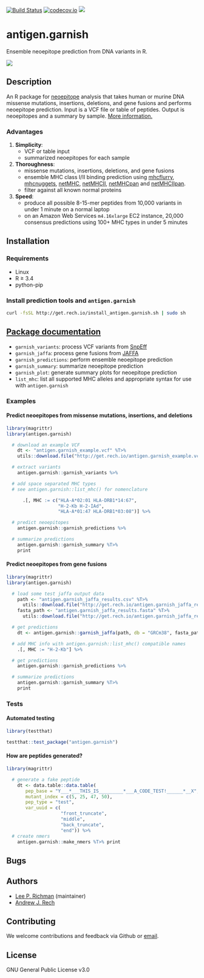 [![Build Status](https://travis-ci.org/andrewrech/antigen.garnish.svg?branch=master)](https://travis-ci.org/andrewrech/antigen.garnish) [![codecov.io](https://codecov.io/github/andrewrech/antigen.garnish/coverage.svg?branch=master)](https://codecov.io/github/andrewrech/antigen.garnish?branch=master) ![](https://img.shields.io/badge/version-0.0.4-blue.svg)



# antigen.garnish

Ensemble neoepitope prediction from DNA variants in R.

![](http://get.rech.io/antigen.garnish_flowchart.svg)

## Description

An R package for [neoepitope](http://science.sciencemag.org/content/348/6230/69) analysis that takes human or murine DNA missense mutations, insertions, deletions, and gene fusions and performs neoepitope prediction. Input is a VCF file or table of peptides. Output is neoepitopes and a summary by sample. [More information.](http://antigen-garnish-presentation.s3-website-us-east-1.amazonaws.com)

### Advantages

1. **Simplicity**:
    - VCF or table input
    - summarized neoepitopes for each sample
1. **Thoroughness**:
    - missense mutations, insertions, deletions, and gene fusions
    - ensemble MHC class I/II binding prediction using [mhcflurry](https://github.com/hammerlab/mhcflurry), [mhcnuggets](https://github.com/KarchinLab/mhcnuggets), [netMHC](http://www.cbs.dtu.dk/services/NetMHC/), [netMHCII](http://www.cbs.dtu.dk/services/NetMHCII/), [netMHCpan](http://www.cbs.dtu.dk/services/NetMHCpan/) and [netMHCIIpan](http://www.cbs.dtu.dk/services/NetMHCIIpan/i).
    - filter against all known normal proteins
1. **Speed**:
    - produce all possible 8-15-mer peptides from 10,000 variants in under 1 minute on a normal laptop
    - on an Amazon Web Services `m4.16xlarge` EC2 instance, 20,000 consensus predictions using 100+ MHC types in under 5 minutes

## Installation

### Requirements

* Linux
* R &ge; 3.4
* python-pip

### Install prediction tools and `antigen.garnish`

```sh
curl -fsSL http://get.rech.io/install_antigen.garnish.sh | sudo sh
```

## [Package documentation](http://get.rech.io/antigen.garnish.pdf)

* `garnish_variants`: process VCF variants from [SnpEff](http://snpeff.sourceforge.net/)
* `garnish_jaffa`: process gene fusions from [JAFFA](https://github.com/Oshlack/JAFFA)
* `garnish_predictions`: perform ensemble neoepitope prediction
* `garnish_summary`: summarize neoepitope prediction
* `garnish_plot`: generate summary plots for neoepitope prediction
* `list_mhc`: list all supported MHC alleles and appropriate syntax for use with `antigen.garnish`

### Examples

#### Predict neoepitopes from missense mutations, insertions, and deletions

```r
library(magrittr)
library(antigen.garnish)

  # download an example VCF
    dt <- "antigen.garnish_example.vcf" %T>%
    utils::download.file("http://get.rech.io/antigen.garnish_example.vcf", .) %>%

  # extract variants
    antigen.garnish::garnish_variants %>%

  # add space separated MHC types
  # see antigen.garnish::list_mhc() for nomenclature

      .[, MHC := c("HLA-A*02:01 HLA-DRB1*14:67",
                   "H-2-Kb H-2-IAd",
                   "HLA-A*01:47 HLA-DRB1*03:08")] %>%

  # predict neoepitopes
    antigen.garnish::garnish_predictions %>%

  # summarize predictions
    antigen.garnish::garnish_summary %T>%
    print
```

#### Predict neoepitopes from gene fusions

```r
library(magrittr)
library(antigen.garnish)

  # load some test jaffa output data
    path <- "antigen.garnish_jaffa_results.csv" %T>%
      utils::download.file("http://get.rech.io/antigen.garnish_jaffa_results.csv", .)
    fasta_path <- "antigen.garnish_jaffa_results.fasta" %T>%
      utils::download.file("http://get.rech.io/antigen.garnish_jaffa_results.fasta", .)

  # get predictions
    dt <- antigen.garnish::garnish_jaffa(path, db = "GRCm38", fasta_path) %>%

  # add MHC info with antigen.garnish::list_mhc() compatible names
    .[, MHC := "H-2-Kb"] %>%

  # get predictions
    antigen.garnish::garnish_predictions %>%

  # summarize predictions
    antigen.garnish::garnish_summary %T>%
    print
```

### Tests

#### Automated testing

```r
library(testthat)

testthat::test_package("antigen.garnish")
```

#### How are peptides generated?

```r
library(magrittr)

  # generate a fake peptide
    dt <- data.table::data.table(
       pep_base = "Y___*___THIS_IS_________*___A_CODE_TEST!______*__X",
       mutant_index = c(5, 25, 47, 50),
       pep_type = "test",
       var_uuid = c(
                    "front_truncate",
                    "middle",
                    "back_truncate",
                    "end")) %>%
  # create nmers
    antigen.garnish::make_nmers %T>% print
```

## Bugs

## Authors

* [Lee P. Richman](http://www.med.upenn.edu/apps/faculty/index.php/g275/p1073) (maintainer)
* [Andrew J. Rech](http://rech.io)

## Contributing

We welcome contributions and feedback via Github or [email](mailto:andrewrech@gmail.com).

## License

GNU General Public License v3.0